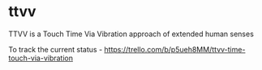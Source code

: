 # ttvv

TTVV is a Touch Time Via Vibration approach of extended human senses

To track the current status - https://trello.com/b/p5ueh8MM/ttvv-time-touch-via-vibration
